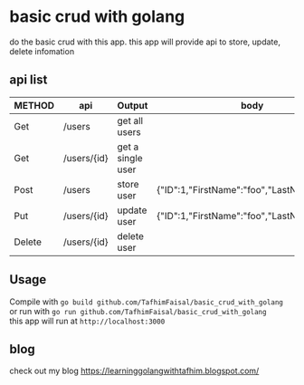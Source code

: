 
# basic crud with golang
do the basic crud with this app. this app will provide api to store, update, delete infomation

## api list

| METHOD        | api            | Output            | body
| --------------| ---------------| ------------------| ------------------------------------------
| Get           | /users         | get all users     |                                           
| Get           | /users/{id}    | get a single user |                                           
| Post          | /users         | store user        | {"ID":1,"FirstName":"foo","LastName":"bar"}
| Put           | /users/{id}    | update user       | {"ID":1,"FirstName":"foo","LastName":"bar"}
| Delete        | /users/{id}    | delete user       |                                            

## Usage

Compile with `go build github.com/TafhimFaisal/basic_crud_with_golang ` <br/>
or run with `go run github.com/TafhimFaisal/basic_crud_with_golang ` <br/>
this app will run at `http://localhost:3000`<br/>

## blog
check out my blog https://learninggolangwithtafhim.blogspot.com/